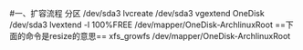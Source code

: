 #一、扩容流程
分区 /dev/sda3
lvcreate /dev/sda3
vgextend OneDisk /dev/sda3
lvextend -l 100%FREE /dev/mapper/OneDisk-ArchlinuxRoot
==下面的命令是resize的意思==
xfs_growfs /dev/mapper/OneDisk-ArchlinuxRoot